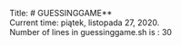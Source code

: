 Title: # GUESSINGGAME**  
Current time: piątek, listopada 27, 2020.  
Number of lines in guessinggame.sh is : 30
